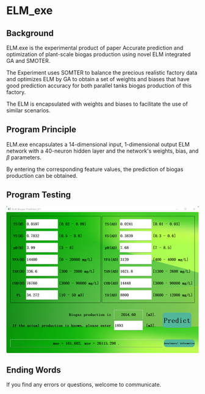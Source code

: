 # ELM_exe

## Background

ELM.exe is the experimental product of paper Accurate prediction and optimization of plant-scale biogas production using novel ELM integrated GA and SMOTER.

The Experiment uses SOMTER to balance the precious realistic factory data and optimizes ELM by GA to obtain a set of weights and biases that have good prediction accuracy for both parallel tanks biogas production of this factory.

The ELM is encapsulated with weights and biases to facilitate the use of similar scenarios.

## Program Principle

ELM.exe encapsulates a 14-dimensional input, 1-dimensional output ELM network with a 40-neuron hidden layer and the network's weights, bias, and $\beta$ parameters.

By entering the corresponding feature values, the prediction of biogas production can be obtained.

## Program Testing

![img](test_1.png)

## Ending Words

If you find any errors or questions, welcome to communicate.

